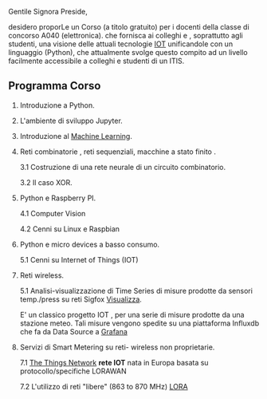 

Gentile Signora Preside,

desidero proporLe un Corso  (a titolo gratuito) per i docenti della classe di concorso A040 (elettronica). che fornisca ai colleghi e , soprattutto agli studenti, una visione  delle attuali tecnologie [IOT](https://it.wikipedia.org/wiki/Internet_delle_cose) unificandole con un linguaggio (Python),  che attualmente svolge questo compito ad un livello facilmente accessibile a colleghi e studenti di un ITIS.

Programma Corso
-----------------

1. Introduzione a Python.
2. L'ambiente di sviluppo Jupyter.
3. Introduzione al [Machine Learning](https://ml4a.github.io/guides/).
3. Reti combinatorie , reti sequenziali, macchine a stato finito .

   3.1 Costruzione di una rete neurale di un circuito combinatorio.
   
   3.2 Il caso XOR.
   

4. Python e Raspberry PI.

    4.1 Computer Vision
    
    4.2 Cenni su Linux e Raspbian
    
5. Python e micro devices a basso consumo.

   5.1 Cenni su Internet of Things (IOT)

6. Reti wireless.
   
   5.1 Analisi-visualizzazione di Time Series di misure prodotte da
   sensori temp./press su reti Sigfox [Visualizza](https://snapshot.raintank.io/dashboard/snapshot/iXbHm59EcolzSdMbIF68qpcocZyL84cy).
   
   E' un classico progetto IOT , per una serie di misure prodotte da una stazione meteo.   Tali misure vengono spedite su una piattaforma Influxdb che fa da Data Source a [Grafana](https://grafana.com/dashboards)

7. Servizi di Smart Metering su reti- wireless non proprietarie.
   
   7.1 [The Things Network](https://www.thethingsnetwork.org/)   **rete IOT** nata in Europa basata su protocollo/specifiche LORAWAN
   
   7.2 L'utilizzo di reti "libere" (863 to 870 MHz) [LORA](https://iot-daily.com/2015/03/18/frequency-bands-optimal-for-the-internet-of-things/)













